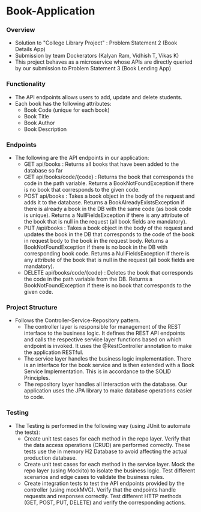 # Book-Application

### Overview

- Solution to "College Library Project" : Problem Statement 2
(Book Details App)
- Submission by team Dockerators (Kalyan Ram, Vidhish T, Vikas K)
- This project behaves as a microservice whose APIs are directly queried by our submission to Problem Statement 3 (Book Lending App)

### Functionality

- The API endpoints allows users to add, update and delete students.
- Each book has the following attributes:
  - Book Code (unique for each book)
  - Book Title
  - Book Author
  - Book Description

### Endpoints

- The following are the API endpoints in our application:
  - GET api/books : Returns all books that have been added to the database so far
  - GET api/books/code/{code} : Returns the book that corresponds the code in the path variable. Returns a BookNotFoundException if there is no book that corresponds to the given code.
  - POST api/books : Takes a book object in the body of the request and adds it to the database. Returns a BookAlreadyExistsException if there is already a book in the DB with the same code (as book code is unique). Returns a NullFieldsException if there is any attribute of the book that is null in the request (all book fields are mandatory).
  - PUT /api/books : Takes a book object in the body of the request and updates the book in the DB that corresponds to the code of the book in request body to the book in the request body. Returns a BookNotFoundException if there is no book in the DB with corresponding book code. Returns a NullFieldsException if there is any attribute of the book that is null in the request (all book fields are mandatory).
  - DELETE api/books/code/{code} : Deletes the book that corresponds the code in the path variable from the DB. Returns a BookNotFoundException if there is no book that corresponds to the given code.

### Project Structure

- Follows the Controller-Service-Repository pattern.
  - The controller layer is responsible for management of the REST interface to the business logic. It defines the REST API endpoints and calls the respective service layer functions based on which endpoint is invoked. It uses the @RestController annotation to make the application RESTful.
  - The service layer handles the business logic implementation. There is an interface for the book service and is then extended with a Book Service Implementation. This is in accordance to the SOLID Principles. 
  - The repository layer handles all interaction with the database. Our application uses the JPA library to make database operations easier to code. 

### Testing

- The Testing is performed in the following way (using JUnit to automate the tests):
  - Create unit test cases for each method in the repo layer. Verify that the data access operations (CRUD) are performed correctly. These tests use the in memory H2 Database to avoid affecting the actual production database.
  - Create unit test cases for each method in the service layer. Mock the repo layer (using Mockito) to isolate the business logic.
    Test different scenarios and edge cases to validate the business rules.
  - Create integration tests to test the API endpoints provided by the controller (using mockMVC). Verify that the endpoints handle requests and responses correctly. Test different HTTP methods (GET, POST, PUT, DELETE) and verify the corresponding actions.